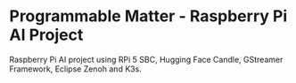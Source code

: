 # Programmable Matter - Raspberry Pi AI Project

Raspberry Pi AI project using RPi 5 SBC, Hugging Face Candle, GStreamer Framework, Eclipse Zenoh and K3s.
